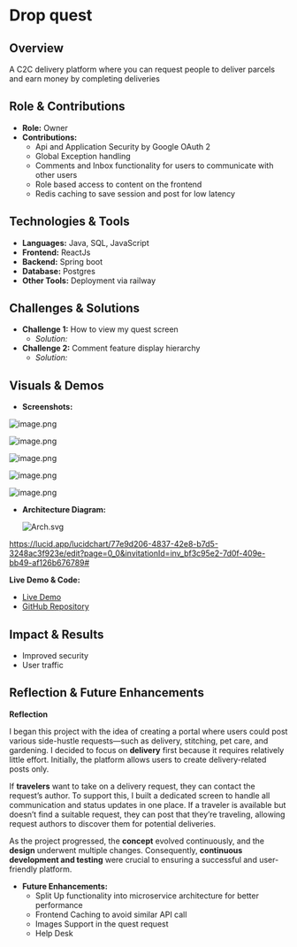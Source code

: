 # Drop quest

## Overview

A C2C delivery platform where you can request people to deliver parcels and earn
money by completing deliveries

## Role & Contributions

- **Role:** Owner
- **Contributions:**
    - Api and Application Security by Google OAuth 2
    - Global Exception handling
    - Comments and Inbox functionality for users to communicate with other users
    - Role based access to content on the frontend
    - Redis caching to save session and post for low latency

## Technologies & Tools

- **Languages:**  Java, SQL, JavaScript
- **Frontend:** ReactJs
- **Backend:** Spring boot
- **Database:**  Postgres
- **Other Tools:** Deployment via railway

## Challenges & Solutions

- **Challenge 1:**  How to view my quest screen
    - *Solution:*
- **Challenge 2:**  Comment feature display hierarchy
    - *Solution:*

## Visuals & Demos

- **Screenshots:**

![image.png](attachment:b6dca4de-47bc-4952-bf45-2c822f464792:image.png)

![image.png](attachment:f458e7b2-24ad-42dc-bdb8-bcdd85ce8574:image.png)

![image.png](attachment:88b36d52-2258-43ce-882c-c638255532a6:image.png)

![image.png](attachment:12a466ee-58fc-4d10-8a22-37754ded46eb:image.png)

![image.png](attachment:a7a33cec-a886-48fe-be58-2da41f0c0cf8:image.png)

- **Architecture Diagram:**
    
    ![Arch.svg](attachment:2e48292e-90c7-4679-9635-7c2b1f4a067b:Arch.svg)
    

https://lucid.app/lucidchart/77e9d206-4837-42e8-b7d5-3248ac3f923e/edit?page=0_0&invitationId=inv_bf3c95e2-7d0f-409e-bb49-af126b676789#

**Live Demo & Code:**

- [Live Demo](https://dropquests.up.railway.app/)
- [GitHub Repository](https://github.com/abhayraghuwanshi/Behalf-Back)

## Impact & Results

- Improved security
- User traffic

## Reflection & Future Enhancements

**Reflection**

I began this project with the idea of creating a portal where users could post various side-hustle requests—such as delivery, stitching, pet care, and gardening. I decided to focus on **delivery** first because it requires relatively little effort. Initially, the platform allows users to create delivery-related posts only.

If **travelers** want to take on a delivery request, they can contact the request’s author. To support this, I built a dedicated screen to handle all communication and status updates in one place. If a traveler is available but doesn’t find a suitable request, they can post that they’re traveling, allowing request authors to discover them for potential deliveries.

As the project progressed, the **concept** evolved continuously, and the **design** underwent multiple changes. Consequently, **continuous development and testing** were crucial to ensuring a successful and user-friendly platform.

- **Future Enhancements:**
    - Split Up functionality into microservice architecture for better performance
    - Frontend Caching to avoid similar API call
    - Images Support in the quest request
    - Help Desk
